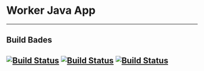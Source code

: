 # Worker Java App
---
## Build Bades
[![Build Status](http://34.82.89.17:8080/buildStatus/icon?job=instavote%2Fworker-build&subject=time+taken+${duration}&color=blue)](http://34.82.89.17:8080/job/instavote/job/worker-build/)
[![Build Status](http://34.82.89.17:8080/buildStatus/icon?job=instavote%2Fworker-test)](http://34.82.89.17:8080/job/instavote/job/worker-test/)
[![Build Status](http://34.82.89.17:8080/buildStatus/icon?job=instavote%2Fworker-package)](http://34.82.89.17:8080/job/instavote/job/worker-package/)
---
